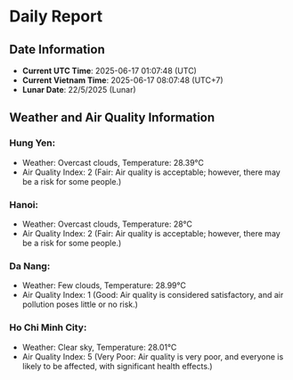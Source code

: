 # Daily Report
## Date Information
- **Current UTC Time**: 2025-06-17 01:07:48 (UTC)
- **Current Vietnam Time**: 2025-06-17 08:07:48 (UTC+7)
- **Lunar Date**: 22/5/2025 (Lunar)

## Weather and Air Quality Information

### Hung Yen:
- Weather: Overcast clouds, Temperature: 28.39°C
- Air Quality Index: 2 (Fair: Air quality is acceptable; however, there may be a risk for some people.)

### Hanoi:
- Weather: Overcast clouds, Temperature: 28°C
- Air Quality Index: 2 (Fair: Air quality is acceptable; however, there may be a risk for some people.)

### Da Nang:
- Weather: Few clouds, Temperature: 28.99°C
- Air Quality Index: 1 (Good: Air quality is considered satisfactory, and air pollution poses little or no risk.)

### Ho Chi Minh City:
- Weather: Clear sky, Temperature: 28.01°C
- Air Quality Index: 5 (Very Poor: Air quality is very poor, and everyone is likely to be affected, with significant health effects.)
